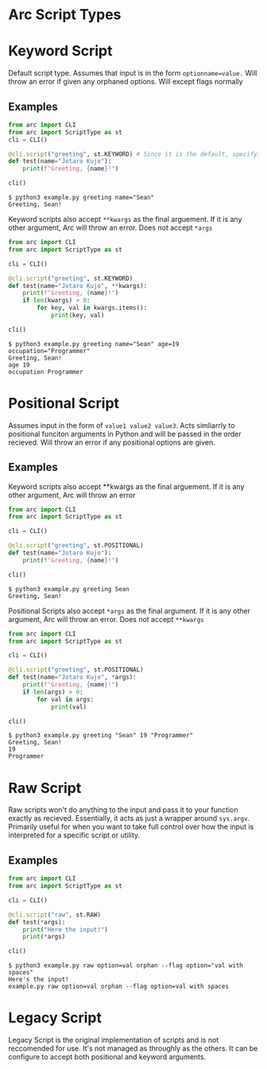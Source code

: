 # Arc Script Types
# Keyword Script
Default script type. Assumes that input is in the form `optionname=value.` Will throw an error if
given any orphaned options. Will except flags normally
## Examples

```python
from arc import CLI
from arc import ScriptType as st
cli = CLI()

@cli.script("greeting", st.KEYWORD) # Since it is the default, specifying here is optional
def test(name="Jotaro Kujo"):
    print(f"Greeting, {name}!")

cli()
```
```out
$ python3 example.py greeting name="Sean"
Greeting, Sean!
```
Keyword scripts also accept `**kwargs` as the final arguement. If it is any other argument, Arc will throw an error. Does not accept `*args`
```python
from arc import CLI
from arc import ScriptType as st

cli = CLI()

@cli.script("greeting", st.KEYWORD)
def test(name="Jotaro Kujo", **kwargs):
    print(f"Greeting, {name}!")
    if len(kwargs) > 0:
        for key, val in kwargs.items():
            print(key, val)

cli()
```
```out
$ python3 example.py greeting name="Sean" age=19 occupation="Programmer"
Greeting, Sean!
age 19
occupation Programmer
```

# Positional Script
Assumes input in the form of `value1 value2 value3`. Acts simliarrly to positional funciton arguments in Python and will be passed in the order recieved. Will throw an error if any positional options are given.

## Examples

Keyword scripts also accept **kwargs as the final arguement. If it is any other argument, Arc will throw an error
```python
from arc import CLI
from arc import ScriptType as st

cli = CLI()

@cli.script("greeting", st.POSITIONAL)
def test(name="Jotaro Kujo"):
    print(f"Greeting, {name}!")

cli()
```
```out
$ python3 example.py greeting Sean
Greeting, Sean!
```
Positional Scripts also accept `*args` as the final argument. If it is any other argument, Arc will throw an error. Does not accept `**kwargs`
```python
from arc import CLI
from arc import ScriptType as st

cli = CLI()

@cli.script("greeting", st.POSITIONAL)
def test(name="Jotaro Kujo", *args):
    print(f"Greeting, {name}!")
    if len(args) > 0:
        for val in args:
            print(val)

cli()
```
```out
$ python3 example.py greeting "Sean" 19 "Programmer"
Greeting, Sean!
19
Programmer
```
# Raw Script
Raw scripts won't do anything to the input and pass it to your function exactly as recieved. Essentially, it acts as just a wrapper around `sys.argv`. Primarily useful for when you want to take full control over how the input is interpreted for a specific script or utility.
## Examples
```python
from arc import CLI
from arc import ScriptType as st

cli = CLI()

@cli.script("raw", st.RAW)
def test(*args):
    print("Here the input!")
    print(*args)

cli()
```
```
$ python3 example.py raw option=val orphan --flag option="val with spaces"
Here's the input!
example.py raw option=val orphan --flag option=val with spaces
```
# Legacy Script
Legacy Script is the original implementation of scripts and is not reccomended for use. It's not managed as throughly as the others. It can be configure to accept both
positional and keyword arguments.
